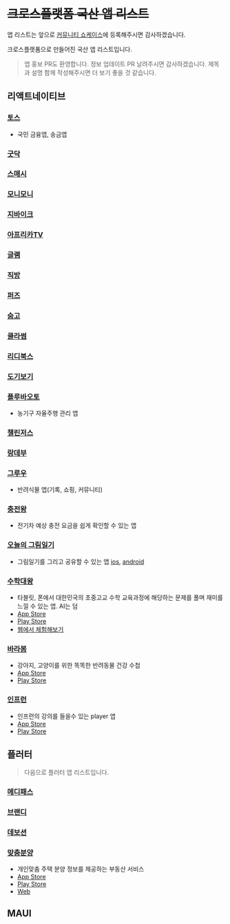 # ~~크로스플랫폼 국산 앱 리스트~~

앱 리스트는 앞으로 [커뮤니티 쇼케이스](https://crossplatformkorea.com/showcase)에 등록해주시면 감사하겠습니다.


크로스플랫폼으로 만들어진 국산 앱 리스트입니다.

> 앱 홍보 PR도 환영합니다. 정보 업데이트 PR 날려주시면 감사하겠습니다. 제목과 설명 함께 작성해주시면 더 보기 좋을 것 같습니다.

## 리액트네이티브

### [토스](https://toss.im/slash-22/sessions/1-2)

- 국민 금융앱, 송금앱

### [굿닥](https://www.goodoc.co.kr)

### [스매시](https://www.smaxh.com)

### [모니모니](https://www.monymony.co)

### [지바이크](https://gbike.io)

### [아프리카TV](https://afreecatv.com)

### [글램](https://play.google.com/store/apps/details?id=com.charmy.cupist)

### [직방](https://www.zigbang.com)

### [퍼즈](https://puzz.fun)

### [숨고](https://soomgo.com)

### [클라썸](https://www.classum.com)

### [리디북스](https://ridicorp.com/story/react-native-ridibooks-ap)

### [도기보기](https://dogibogi.co.kr)

### [플루바오토](http://pluva.co.kr)

- 농기구 자율주행 관리 앱

### [챌린저스](https://chlngers.com)

### [랑데부](https://apps.apple.com/us/app/랑데부/id6443541023)

### [그루우](https://groo.pro)

- 반려식물 앱(기록, 쇼핑, 커뮤니티)

### [충전왕](https://ev.enlighten.kr/)

- 전기차 예상 충전 요금을 쉽게 확인할 수 있는 앱

### [오늘의 그림일기](https://play.google.com/store/apps/details?id=com.kunwookwon.TodaysPictureDiary&pli=1)

- 그림일기를 그리고 공유할 수 있는 앱 [ios](https://apps.apple.com/kr/app/%EC%98%A4%EB%8A%98%EC%9D%98-%EA%B7%B8%EB%A6%BC%EC%9D%BC%EA%B8%B0-%EA%B7%B8%EB%A6%BC%EC%9C%BC%EB%A1%9C-%ED%91%9C%ED%98%84%ED%95%98%EB%8A%94-%ED%95%98%EB%A3%A8/id1603506813), [android](https://play.google.com/store/apps/details?id=com.kunwookwon.TodaysPictureDiary&pli=1)

### [수학대왕](https://www.iammathking.com/)

- 타블릿, 폰에서 대한민국의 초중고교 수학 교육과정에 해당하는 문제를 풀며 재미를 느낄 수 있는 앱. AI는 덤
- [App Store](https://apps.apple.com/kr/app/%EC%88%98%ED%95%99%EB%8C%80%EC%99%95-ai%EB%94%94%EC%A7%80%ED%84%B8%EB%AC%B8%EC%A0%9C%EC%A7%91/id1501165233)
- [Play Store](https://play.google.com/store/apps/details?id=com.iammathking&hl=ko&gl=US&pli=1)
- [웹에서 체험해보기](https://www.iammathking.com/demo)

### [바라봄](https://barabom.me/)

- 강아지, 고양이를 위한 똑똑한 반려동물 건강 수첩
- [App Store](https://apps.apple.com/kr/app/id1516235091)
- [Play Store](https://play.google.com/store/apps/details?id=com.rn_drpet)

### [인프런](https://www.inflearn.com/)

- 인프런의 강의를 들을수 있는 player 앱
- [App Store](https://apps.apple.com/kr/app/%EC%9D%B8%ED%94%84%EB%9F%B0-%EB%9D%BC%EC%9D%B4%ED%94%84%ED%83%80%EC%9E%84-%EC%BB%A4%EB%A6%AC%EC%96%B4-%ED%94%8C%EB%9E%AB%ED%8F%BC/id6502435542)
- [Play Store](https://play.google.com/store/apps/details?id=com.inflab.inflearn&hl=ko)

## 플러터

> 다음으로 플러터 앱 리스트입니다.

### [메디패스](https://play.google.com/store/apps/details?id=me.medipass&hl)

### [브랜디](https://blog.brandi.co.kr/31)

### [데보션](https://apps.apple.com/kr/app/devocean-%EB%8D%B0%EB%B3%B4%EC%85%98-%EA%B0%9C%EB%B0%9C%EC%9E%90%EB%93%A4%EC%9D%84-%EC%9C%84%ED%95%9C-%EC%98%81%EA%B0%90%EC%9D%98-%EB%B0%94%EB%8B%A4/id1632168032)

### [맞춤분양](https://toadhome.co/)

- 개인맞춤 주택 분양 정보를 제공하는 부동산 서비스
- [App Store](https://apps.apple.com/kr/app/%EB%A7%9E%EC%B6%A4%EB%B6%84%EC%96%91/id1574228236)
- [Play Store](https://play.google.com/store/apps/details?id=com.swmaestro.toadhome)
- [Web](https://toadhome.co/)

## MAUI
